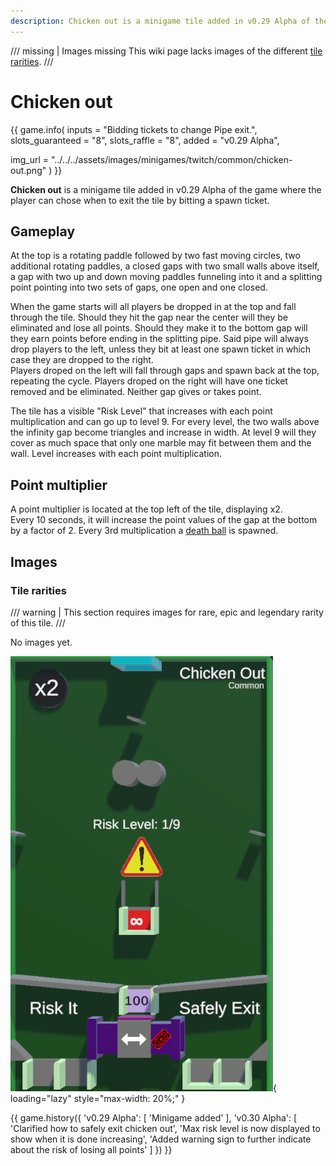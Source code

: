 ```yaml
---
description: Chicken out is a minigame tile added in v0.29 Alpha of the game where the player can chose when to exit the tile by bitting a spawn ticket.
---
```


/// missing | Images missing
This wiki page lacks images of the different [tile rarities](#tile-rarities).
///

# Chicken out

{{ game.info(
  inputs           = "Bidding tickets to change Pipe exit.",
  slots_guaranteed = "8",
  slots_raffle     = "8",
  added            = "v0.29 Alpha",
  
  img_url = "../../../assets/images/minigames/twitch/common/chicken-out.png"
) }}

**Chicken out** is a minigame tile added in v0.29 Alpha of the game where the player can chose when to exit the tile by bitting a spawn ticket.

## Gameplay

At the top is a rotating paddle followed by two fast moving circles, two additional rotating paddles, a closed gaps with two small walls above itself, a gap with two up and down moving paddles funneling into it and a splitting point pointing into two sets of gaps, one open and one closed.

When the game starts will all players be dropped in at the top and fall through the tile. Should they hit the gap near the center will they be eliminated and lose all points. Should they make it to the bottom gap will they earn points before ending in the splitting pipe. Said pipe will always drop players to the left, unless they bit at least one spawn ticket in which case they are dropped to the right.  
Players droped on the left will fall through gaps and spawn back at the top, repeating the cycle. Players droped on the right will have one ticket removed and be eliminated. Neither gap gives or takes point.

The tile has a visible "Risk Level" that increases with each point multiplication and can go up to level 9. For every level, the two walls above the infinity gap become triangles and increase in width. At level 9 will they cover as much space that only one marble may fit between them and the wall. Level increases with each point multiplication.

## Point multiplier

A point multiplier is located at the top left of the tile, displaying x2.  
Every 10 seconds, it will increase the point values of the gap at the bottom by a factor of 2. Every 3rd multiplication a [death ball](../../mechanics/death-ball.md) is spawned.

## Images

### Tile rarities

/// warning |
This section requires images for rare, epic and legendary rarity of this tile.
///

No images yet.

![common](../../assets/images/minigames/twitch/common/chicken-out.png "Common rarity version"){ loading="lazy" style="max-width: 20%;" }
<!-- No images yet.
![rare](../../assets/images/minigames/twitch/rare/chicken-out.png "Rare rarity verion"){ loading="lazy" style="max-width: 20%;" }
![epic](../../assets/images/minigames/twitch/epic/chicken-out.png "Epic rarity version"){ loading="lazy" style="max-width: 20%;" }
![legendary](../../assets/images/minigames/twitch/legendary/chicken-out.png "Legendary rarity version"){ loading="lazy" style="max-width: 20%;" }
-->

{{ game.history({
  'v0.29 Alpha': [
    'Minigame added'
  ],
  'v0.30 Alpha': [
    'Clarified how to safely exit chicken out',
    'Max risk level is now displayed to show when it is done increasing',
    'Added warning sign to further indicate about the risk of losing all points'
  ]
}) }}